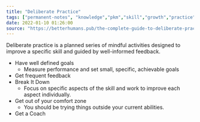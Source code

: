 ```yaml
---
title: "Deliberate Practice"
tags: ["permanent-notes", "knowledge","pkm","skill","growth","practice", "learning" ]
date: 2022-01-10 01:26:00
source: "https://betterhumans.pub/the-complete-guide-to-deliberate-practice-3a70319be3af"
---
```


Deliberate practice is a planned series of mindful activities designed to improve a specific skill and guided by well-informed feedback.

- Have well defined goals
	- Measure performance and set small, specific, achievable goals
- Get frequent feedback
- Break It Down
	- Focus on specific aspects of the skill and work to improve each aspect individually.
- Get out of your comfort zone
	- You should be trying things outside your current abilities.
- Get a Coach

